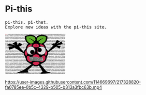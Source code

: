 <h1>Pi-this</h1>
<pre>
pi-this, pi-that.
Explore new ideas with the pi-this site.
</pre>
<img src="https://github.com/pi-this/pi-this.github.io/blob/main/pithismascotwithbackground.png?raw=true" width=200 high=200></img>

https://user-images.githubusercontent.com/114669697/217328820-fa0785ee-0b5c-4329-b505-b313a3fbc63b.mp4

